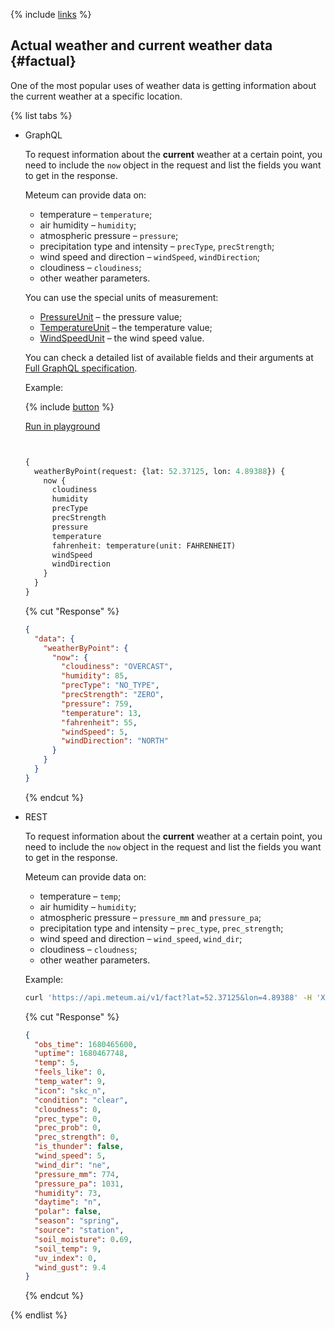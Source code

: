 {% include [links](../../../_includes/links.md) %}

## Actual weather and current weather data {#factual}

One of the most popular uses of weather data is getting information about the current weather at a specific location.

{% list tabs %}

- GraphQL

    To request information about the **current** weather at a certain point, you need to include the `now` object in the request and list the fields you want to get in the response.

    Meteum can provide data on:

    - temperature – `temperature`;
    - air humidity – `humidity`;
    - atmospheric pressure – `pressure`;
    - precipitation type and intensity – `precType`, `precStrength`;
    - wind speed and direction – `windSpeed`, `windDirection`;
    - cloudiness – `cloudiness`;
    - other weather parameters.

    You can use the special units of measurement:

    - [PressureUnit](https://docs.meteum.ai/en/pages/spectaql#definition-PressureUnit) – the pressure value;
    - [TemperatureUnit](https://docs.meteum.ai/en/pages/spectaql#definition-TemperatureUnit) – the temperature value;
    - [WindSpeedUnit](https://docs.meteum.ai/en/pages/spectaql#definition-WindSpeedUnit) – the wind speed value.

    You can check a detailed list of available fields and their arguments at [Full GraphQL specification](https://docs.meteum.ai/en/pages/spectaql#query-weatherByPoint).

    Example:

    {% include [button](../../../_includes/button.md) %}
    <div class="button-container">
        <a target="_blank" href="http://bit.ly/3G0jm2M">Run in playground</a>
    </div>

    ```graphql


    {
      weatherByPoint(request: {lat: 52.37125, lon: 4.89388}) {
        now {
          cloudiness
          humidity
          precType
          precStrength
          pressure
          temperature
          fahrenheit: temperature(unit: FAHRENHEIT)
          windSpeed
          windDirection
        }
      }
    }
    ```

    {% cut "Response" %}

    ```json
    {
      "data": {
        "weatherByPoint": {
          "now": {
            "cloudiness": "OVERCAST",
            "humidity": 85,
            "precType": "NO_TYPE",
            "precStrength": "ZERO",
            "pressure": 759,
            "temperature": 13,
            "fahrenheit": 55,
            "windSpeed": 5,
            "windDirection": "NORTH"
          }
        }
      }
    }
    ```

    {% endcut %}

- REST

    To request information about the **current** weather at a certain point, you need to include the `now` object in the request and list the fields you want to get in the response.

    Meteum can provide data on:

    - temperature – `temp`;
    - air humidity – `humidity`;
    - atmospheric pressure – `pressure_mm` and `pressure_pa`;
    - precipitation type and intensity – `prec_type`, `prec_strength`;
    - wind speed and direction – `wind_speed`, `wind_dir`;
    - cloudiness – `cloudness`;
    - other weather parameters.

    Example:

    ```bash
    curl 'https://api.meteum.ai/v1/fact?lat=52.37125&lon=4.89388' -H 'X-Meteum-API-Key: <Key>'
    ```

    {% cut "Response" %}

    ```json
    {
      "obs_time": 1680465600,
      "uptime": 1680467748,
      "temp": 5,
      "feels_like": 0,
      "temp_water": 9,
      "icon": "skc_n",
      "condition": "clear",
      "cloudness": 0,
      "prec_type": 0,
      "prec_prob": 0,
      "prec_strength": 0,
      "is_thunder": false,
      "wind_speed": 5,
      "wind_dir": "ne",
      "pressure_mm": 774,
      "pressure_pa": 1031,
      "humidity": 73,
      "daytime": "n",
      "polar": false,
      "season": "spring",
      "source": "station",
      "soil_moisture": 0.69,
      "soil_temp": 9,
      "uv_index": 0,
      "wind_gust": 9.4
    }
    ```

    {% endcut %}

{% endlist %}

